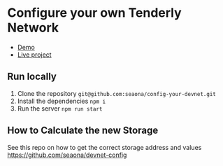 # Configure your own Tenderly Network

- [Demo](./src/static/devnet-seeder.mp4)
- [Live project](https://devnet-config.onrender.com)

## Run locally
1. Clone the repository
`git@github.com:seaona/config-your-devnet.git`
2. Install the dependencies
`npm i`
3. Run the server
`npm run start`
## How to Calculate the new Storage
See this repo on how to get the correct storage address and values https://github.com/seaona/devnet-config
